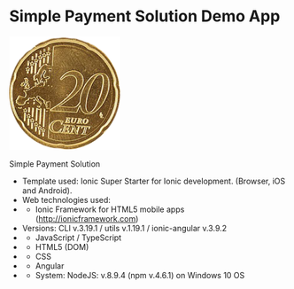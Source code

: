 # Simple Payment Solution Demo App

<img src="https://github.com/NorthFred/SPS_Demo_Logo/blob/master/app_logo.png" width="200" />


Simple Payment Solution <DEMO APP>


* Template used: Ionic Super Starter for Ionic development. (Browser, iOS and Android).
* Web technologies used:
* - Ionic Framework for HTML5 mobile apps (http://ionicframework.com) 
*   Versions: CLI v.3.19.1 / utils v.1.19.1 / ionic-angular v.3.9.2
* - JavaScript / TypeScript
* - HTML5 (DOM)
* - CSS
* - Angular
* - System: NodeJS: v.8.9.4 (npm v.4.6.1) on Windows 10 OS
